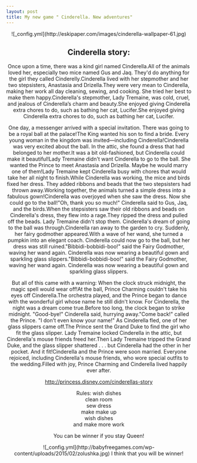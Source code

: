 ```yaml
---
layout: post
title: My new game " Cinderella. New adventures"
---
```

<center/>
![_config.yml](http://eskipaper.com/images/cinderella-wallpaper-61.jpg)

Cinderella story: 
---
Once upon a time, there was a kind girl named Cinderella.All of the animals loved her, especially two mice named Gus and Jaq. They'd do anything for the girl they called Cinderelly.Cinderella lived with her stepmother and her two stepsisters, Anastasia and Drizella.They were very mean to Cinderella, making her work all day cleaning, sewing, and cooking. She tried her best to make them happy.Cinderella's stepmother, Lady Tremaine, was cold, cruel, and jealous of Cinderella’s charm and beauty.She enjoyed giving Cinderella extra chores to do, such as bathing her cat, Lucifer.She enjoyed giving Cinderella extra chores to do, such as bathing her cat, Lucifer.

One day, a messenger arrived with a special invitation. There was going to be a royal ball at the palace!The King wanted his son to find a bride. Every young woman in the kingdom was invited—including Cinderella!Cinderella was very excited about the ball. In the attic, she found a dress that had belonged to her mother.It was a bit old-fashioned, but Cinderella could make it beautiful!Lady Tremaine didn't want Cinderella to go to the ball. She wanted the Prince to meet Anastasia and Drizella. Maybe he would marry one of them!Lady Tremaine kept Cinderella busy with chores that would take her all night to finish.While Cinderella was working, the mice and birds fixed her dress. They added ribbons and beads that the two stepsisters had thrown away.Working together, the animals turned a simple dress into a fabulous gown!Cinderella was overjoyed when she saw the dress. Now she could go to the ball!"Oh, thank you so much!" Cinderella said to Gus, Jaq, and the birds.When the stepsisters saw their old ribbons and beads on Cinderella's dress, they flew into a rage.They ripped the dress and pulled off the beads. Lady Tremaine didn't stop them. Cinderella's dream of going to the ball was through.Cinderella ran away to the garden to cry. Suddenly, her fairy godmother appeared.With a wave of her wand, she turned a pumpkin into an elegant coach. Cinderella could now go to the ball, but her dress was still ruined."Bibbidi-bobbidi-boo!" said the Fairy Godmother, waving her wand again. Cinderella was now wearing a beautiful gown and sparkling glass slippers."Bibbidi-bobbidi-boo!" said the Fairy Godmother, waving her wand again. Cinderella was now wearing a beautiful gown and sparkling glass slippers.

But all of this came with a warning: When the clock struck midnight, the magic spell would wear off!At the ball, Prince Charming couldn't take his eyes off Cinderella.The orchestra played, and the Prince began to dance with the wonderful girl whose name he still didn't know. For Cinderella, the night was a dream come true.Before too long, the clock began to strike midnight. "Good-bye!" Cinderella said, hurrying away."Come back!" called the Prince. "I don't even know your name!" As Cinderella fled, one of her glass slippers came off.The Prince sent the Grand Duke to find the girl who fit the glass slipper. Lady Tremaine locked Cinderella in the attic, but Cinderella's mouse friends freed her.Then Lady Tremaine tripped the Grand Duke, and the glass slipper shattered . . . but Cinderella had the other in her pocket. And it fit!Cinderella and the Prince were soon married. Everyone rejoiced, including Cinderella's mouse friends, who wore special outfits to the wedding.Filled with joy, Prince Charming and Cinderella lived happily ever after.

http://princess.disney.com/cinderellas-story

Rules: wish dishes
       <br/>
       clean room
       <br/>
       sew dress
       <br/>
       make make up
       <br/>
       wish dishes
       <br/>
       and make more work

You can be winner if you stay Queen!

<center/>
![_config.yml](http://babyfreegames.com/wp-content/uploads/2015/02/zolushka.jpg)
I think that you will be winner!

